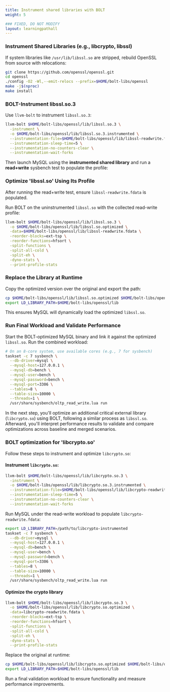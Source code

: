 ```yaml
---
title: Instrument shared libraries with BOLT
weight: 5

### FIXED, DO NOT MODIFY
layout: learningpathall
---
```

### Instrument Shared Libraries (e.g., libcrypto, libssl)

If system libraries like `/usr/lib/libssl.so` are stripped, rebuild OpenSSL from source with relocations:

```bash
git clone https://github.com/openssl/openssl.git
cd openssl
./config -O2 -Wl,--emit-relocs --prefix=$HOME/bolt-libs/openssl
make -j$(nproc)
make install
```

### BOLT-Instrument libssl.so.3

Use `llvm-bolt` to instrument `libssl.so.3`:

```bash
llvm-bolt $HOME/bolt-libs/openssl/lib/libssl.so.3 \
  -instrument \
  -o $HOME/bolt-libs/openssl/lib/libssl.so.3.instrumented \
  --instrumentation-file=$HOME/bolt-libs/openssl/lib/libssl-readwrite.fdata \
  --instrumentation-sleep-time=5 \
  --instrumentation-no-counters-clear \
  --instrumentation-wait-forks
```

Then launch MySQL using the **instrumented shared library** and run a **read+write** sysbench test to populate the profile:

### Optimize 'libssl.so' Using Its Profile

After running the read+write test, ensure `libssl-readwrite.fdata` is populated.


Run BOLT on the uninstrumented `libssl.so` with the collected read-write profile:

```bash
llvm-bolt $HOME/bolt-libs/openssl/lib/libssl.so.3 \
  -o $HOME/bolt-libs/openssl/lib/libssl.so.optimized \
  -data=$HOME/bolt-libs/openssl/lib/libssl-readwrite.fdata \
  -reorder-blocks=ext-tsp \
  -reorder-functions=hfsort \
  -split-functions \
  -split-all-cold \
  -split-eh \
  -dyno-stats \
  --print-profile-stats
```

### Replace the Library at Runtime

Copy the optimized version over the original and export the path:

```bash
cp $HOME/bolt-libs/openssl/lib/libssl.so.optimized $HOME/bolt-libs/openssl/lib/libssl.so.3
export LD_LIBRARY_PATH=$HOME/bolt-libs/openssl/lib
```

This ensures MySQL will dynamically load the optimized `libssl.so`.

### Run Final Workload and Validate Performance

Start the BOLT-optimized MySQL binary and link it against the optimized `libssl.so`. Run the combined workload:

```bash
# On an 8-core system, use available cores (e.g., 7 for sysbench)
taskset -c 7 sysbench \
  --db-driver=mysql \
  --mysql-host=127.0.0.1 \
  --mysql-db=bench \
  --mysql-user=bench \
  --mysql-password=bench \
  --mysql-port=3306 \
  --tables=8 \
  --table-size=10000 \
  --threads=1 \
  /usr/share/sysbench/oltp_read_write.lua run
```


In the next step, you'll optimize an additional critical external library (`libcrypto.so`) using BOLT, following a similar process as `libssl.so`. Afterward, you'll interpret performance results to validate and compare optimizations across baseline and merged scenarios.

### BOLT optimization for 'libcrypto.so'

Follow these steps to instrument and optimize `libcrypto.so`:

#### Instrument `libcrypto.so`:

```bash
llvm-bolt $HOME/bolt-libs/openssl/lib/libcrypto.so.3 \
  -instrument \
  -o $HOME/bolt-libs/openssl/lib/libcrypto.so.3.instrumented \
  --instrumentation-file=$HOME/bolt-libs/openssl/lib/libcrypto-readwrite.fdata \
  --instrumentation-sleep-time=5 \
  --instrumentation-no-counters-clear \
  --instrumentation-wait-forks
```

Run MySQL under the read-write workload to populate `libcrypto-readwrite.fdata`:

```bash
export LD_LIBRARY_PATH=/path/to/libcrypto-instrumented
taskset -c 7 sysbench \
  --db-driver=mysql \
  --mysql-host=127.0.0.1 \
  --mysql-db=bench \
  --mysql-user=bench \
  --mysql-password=bench \
  --mysql-port=3306 \
  --tables=8 \
  --table-size=10000 \
  --threads=1 \
  /usr/share/sysbench/oltp_read_write.lua run
```

#### Optimize the crypto library

```bash
llvm-bolt $HOME/bolt-libs/openssl/lib/libcrypto.so.3 \
  -o $HOME/bolt-libs/openssl/lib/libcrypto.so.optimized \
  -data=libcrypto-readwrite.fdata \
  -reorder-blocks=ext-tsp \
  -reorder-functions=hfsort \
  -split-functions \
  -split-all-cold \
  -split-eh \
  -dyno-stats \
  --print-profile-stats
```

Replace the original at runtime:

```bash
cp $HOME/bolt-libs/openssl/lib/libcrypto.so.optimized $HOME/bolt-libs/openssl/lib/libcrypto.so.3
export LD_LIBRARY_PATH=$HOME/bolt-libs/openssl/lib
```

Run a final validation workload to ensure functionality and measure performance improvements.

